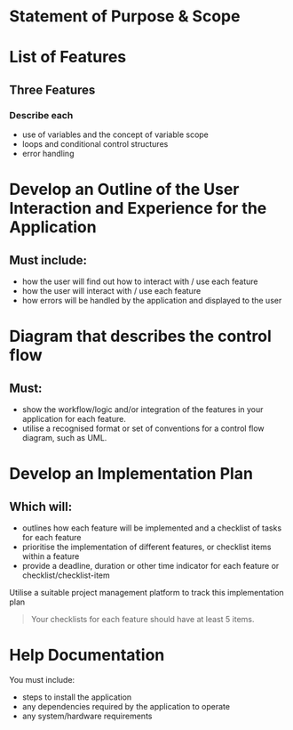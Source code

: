 # Statement of Purpose & Scope

# List of Features
## Three Features
### Describe each

- use of variables and the concept of variable scope
- loops and conditional control structures
- error handling

# Develop an Outline of the User Interaction and Experience for the Application
## Must include: 

- how the user will find out how to interact with / use each feature
- how the user will interact with / use each feature
- how errors will be handled by the application and displayed to the user

# Diagram that describes the control flow
## Must:

- show the workflow/logic and/or integration of the features in your application for each feature.
- utilise a recognised format or set of conventions for a control flow diagram, such as UML.

# Develop an Implementation Plan
## Which will: 

- outlines how each feature will be implemented and a checklist of tasks for each feature
- prioritise the implementation of different features, or checklist items within a feature
- provide a deadline, duration or other time indicator for each feature or checklist/checklist-item

Utilise a suitable project management platform to track this implementation plan

> Your checklists for each feature should have at least 5 items.

# Help Documentation
You must include:
- steps to install the application
- any dependencies required by the application to operate
- any system/hardware requirements